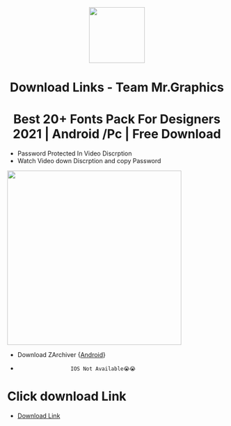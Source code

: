 <div align="center">
<img src="https://media.discordapp.net/attachments/893461341799612447/902740694240735302/20211026_220320.png" width="128px" style="max-width:100%;">
<h1>Download Links - Team Mr.Graphics</h1>
</div>

<h1 align="center">Best 20+ Fonts Pack For Designers 2021 | Android /Pc | Free Download</h1>

- Password Protected In Video Discrption
- Watch Video down Discrption and copy Password
 <img src="https://media.discordapp.net/attachments/858932822201597972/902744070227656704/20211026_223920.jpg" width="400px" style="max-width:100%;">


-  Download ZArchiver {[Android](https://play.google.com/store/apps/details?id=ru.zdevs.zarchiver)}
-                      IOS Not Available😭😭
                    
<h1>Click download Link</h1>                 
                   

- [Download Link](https://www.mediafire.com/file/ebl7yxyrczc788p/Best+20++fonts+for+designer.zip.001/file)
